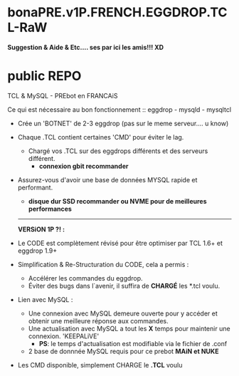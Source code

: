 # bonaPRE.v1P.FRENCH.EGGDROP.TCL-RaW

**Suggestion & Aide & Etc.... ses par ici les amis!!! XD**

# public REPO
TCL &amp; MySQL - PREbot en FRANCAiS

Ce qui est nécessaire au bon fonctionnement :: eggdrop - mysqld - mysqltcl

- Crée un 'BOTNET' de 2-3 eggdrop (pas sur le meme serveur.... u know)
- Chaque .TCL contient certaines 'CMD' pour éviter le lag.
  - Chargé vos .TCL sur des eggdrops différents et des serveurs différent.
    - **connexion gbit recommander**
- Assurez-vous d'avoir une base de données MYSQL rapide et performant.
  - **disque dur SSD recommander ou NVME pour de meilleures performances**
  -------------------------------------------------------------------------------------------------------

  **VERSiON 1P ?! :**

- Le CODE est complètement révisé pour être optimiser par TCL 1.6+ et eggdrop 1.9+
- Simplification & Re-Structuration du CODE, cela a permis :
  - Accélérer les commandes du eggdrop.
  - Éviter des bugs dans l`avenir, il suffira de **CHARGÉ** les *.tcl voulu.
- Lien avec MySQL :
  - Une connexion avec MySQL demeure ouverte pour y accéder et obtenir une meilleure réponse aux commandes.
  - Une actualisation avec MySQL a tout les **X** temps pour maintenir une connexion. 'KEEPALiVE' 
    - **PS**: le temps d'actualisation est modifiable via le fichier de .conf
  - 2 base de donnnée MySQL requis pour ce prebot **MAiN et NUKE**
- Les CMD disponible, simplement CHARGE le **.TCL** voulu
